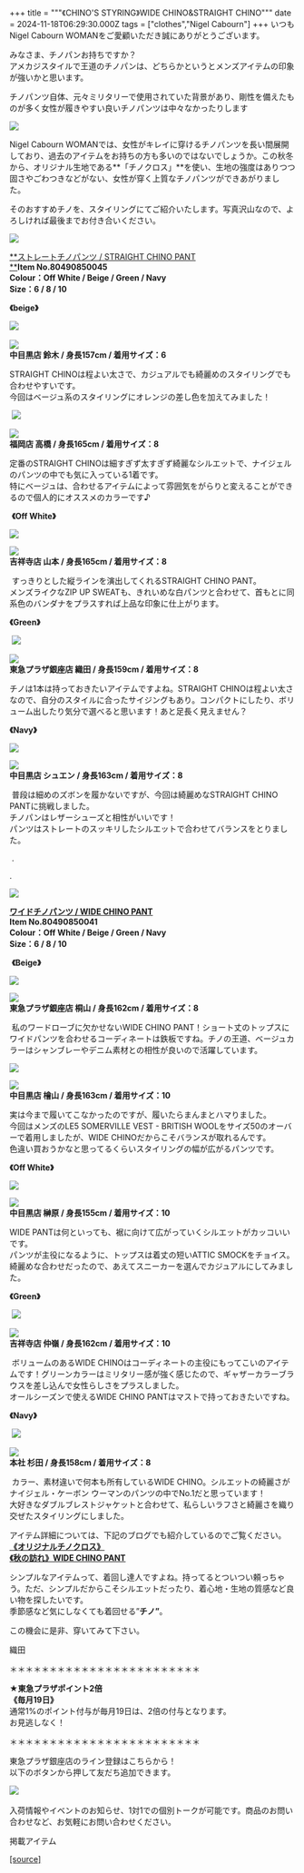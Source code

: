 +++
title = """《CHINO'S STYRING》WIDE CHINO&STRAIGHT CHINO"""
date = 2024-11-18T06:29:30.000Z
tags = ["clothes","Nigel Cabourn"]
+++
いつもNigel Cabourn WOMANをご愛顧いただき誠にありがとうございます。

みなさま、チノパンお持ちですか？  
アメカジスタイルで王道のチノパンは、どちらかというとメンズアイテムの印象が強いかと思います。

チノパンツ自体、元々ミリタリーで使用されていた背景があり、剛性を備えたものが多く女性が履きやすい良いチノパンツは中々なかったりします

![](https://cdn.shopify.com/s/files/1/0094/9295/5196/files/ISIMG-789346_480x480.jpg?v=1731910864)

Nigel Cabourn WOMANでは、女性がキレイに穿けるチノパンツを長い間展開しており、過去のアイテムをお持ちの方も多いのではないでしょうか。この秋冬から、オリジナル生地である**「チノクロス」**を使い、生地の強度はありつつ固さやごわつきなどがない、女性が穿く上質なチノパンツができあがりました。

そのおすすめチノを、スタイリングにてご紹介いたします。写真沢山なので、よろしければ最後までお付き合いください。

![](https://cdn.shopify.com/s/files/1/0094/9295/5196/files/IMG_6245_b4bc2448-32f2-44fc-a503-5a2e0e773ad3_480x480.jpg?v=1731299166)

[**ストレートチノパンツ / STRAIGHT CHINO PANT  
**](https://cabourn.jp/products/80490850045?_pos=48&_fid=14a9dd744&_ss=c)**Item No.80490850045**  
**Colour：Off White / Beige / Green / Navy**  
**Size：6 / 8 / 10**

**《beige》** 

![](https://cdn.shopify.com/s/files/1/0094/9295/5196/files/IMG_6445_b0bee75e-7b1c-474b-825b-a693c4b181c9_480x480.jpg?v=1731753639) 

![](https://cdn.shopify.com/s/files/1/0094/9295/5196/files/IMG_6446_801e6a2b-077b-4c74-b1ec-d24b1ffb97dd_480x480.jpg?v=1731741380)  
**中目黒店 鈴木 / 身長157cm / 着用サイズ：6**

STRAIGHT CHINOは程よい太さで、カジュアルでも綺麗めのスタイリングでも合わせやすいです。  
今回はベージュ系のスタイリングにオレンジの差し色を加えてみました！

 ![](https://cdn.shopify.com/s/files/1/0094/9295/5196/files/IMG_2024-11-16-165137_480x480.jpg?v=1731743555)

![](https://cdn.shopify.com/s/files/1/0094/9295/5196/files/IMG_2024-11-16-170721_480x480.jpg?v=1731744463)  
**福岡店 高橋 / 身長165cm / 着用サイズ：8**

定番のSTRAIGHT CHINOは細すぎず太すぎず綺麗なシルエットで、ナイジェルのパンツの中でも気に入っている1着です。  
特にベージュは、合わせるアイテムによって雰囲気をがらりと変えることができるので個人的にオススメのカラーです♪

 **《Off White》**

![](https://cdn.shopify.com/s/files/1/0094/9295/5196/files/IMG_6257_9fd6d6db-313d-4d48-83ab-55dc76a014a9_480x480.jpg?v=1731407485)

![](https://cdn.shopify.com/s/files/1/0094/9295/5196/files/IMG_6258_480x480.jpg?v=1731407484)  
**吉祥寺店 山本 / 身長165cm / 着用サイズ：8**

 すっきりとした縦ラインを演出してくれるSTRAIGHT CHINO PANT。  
メンズライクなZIP UP SWEATも、きれいめな白パンツと合わせて、首もとに同系色のバンダナをプラスすれば上品な印象に仕上がります。

**《Green》**

 **![](https://cdn.shopify.com/s/files/1/0094/9295/5196/files/38C66946-1ED4-4E3B-85E4-365F0DDA6BF9_480x480.jpg?v=1731910353)**

![](https://cdn.shopify.com/s/files/1/0094/9295/5196/files/IMG_6588_480x480.jpg?v=1731909897)  
**東急プラザ銀座店 織田 / 身長159cm / 着用サイズ：8**

チノは1本は持っておきたいアイテムですよね。STRAIGHT CHINOは程よい太さなので、自分のスタイルに合ったサイジングもあり。コンパクトにしたり、ボリューム出したり気分で選べると思います！あと足長く見えません？

**《Navy》**

![](https://cdn.shopify.com/s/files/1/0094/9295/5196/files/IMG_6468_480x480.jpg?v=1731826490)

![](https://cdn.shopify.com/s/files/1/0094/9295/5196/files/IMG_6475_480x480.jpg?v=1731826490)  
**中目黒店 シュエン / 身長163cm / 着用サイズ：8**

 普段は細めのズボンを履かないですが、今回は綺麗めなSTRAIGHT CHINO PANTに挑戦しました。  
チノパンはレザーシューズと相性がいいです！  
パンツはストレートのスッキリしたシルエットで合わせてバランスをとりました。

 .

.

![](https://cdn.shopify.com/s/files/1/0094/9295/5196/files/IMG_6214_d626a66d-a118-45be-9b21-103095df4308_480x480.jpg?v=1731294257)

[**ワイドチノパンツ / WIDE CHINO PANT**](https://cabourn.jp/products/80490850041?_pos=51&_fid=14a9dd744&_ss=c)  
**Item No.80490850041**  
**Colour：Off White / Beige / Green / Navy**  
**Size：6 / 8 / 10**

 **《Beige》**

![](https://cdn.shopify.com/s/files/1/0094/9295/5196/files/IMG_6466_ea0e87bb-8f0a-4d38-adc9-d98b63e06cdc_480x480.jpg?v=1731826490)

![](https://cdn.shopify.com/s/files/1/0094/9295/5196/files/IMG_6472_480x480.jpg?v=1731826490)  
**東急プラザ銀座店 桐山 / 身長162cm / 着用サイズ：8**

 私のワードローブに欠かせないWIDE CHINO PANT！ショート丈のトップスにワイドパンツを合わせるコーディネートは鉄板ですね。チノの王道、ベージュカラーはシャンブレーやデニム素材との相性が良いので活躍しています。

![](https://cdn.shopify.com/s/files/1/0094/9295/5196/files/IMG_6438_5fffcf4e-1a1d-401b-a7f2-ef9fcae64603_480x480.jpg?v=1731741381)

![](https://cdn.shopify.com/s/files/1/0094/9295/5196/files/IMG_6439_826683c1-9e4f-418b-ac09-73ebd02095f1_480x480.jpg?v=1731741381)  
**中目黒店 檜山 / 身長163cm / 着用サイズ：10**  
  
実は今まで履いてこなかったのですが、履いたらまんまとハマりました。  
今回はメンズのLE5 SOMERVILLE VEST - BRITISH WOOLをサイズ50のオーバーで着用しましたが、WIDE CHINOだからこそバランスが取れるんです。  
色違い買おうかなと思ってるくらいスタイリングの幅が広がるパンツです。

**《Off White》**

![](https://cdn.shopify.com/s/files/1/0094/9295/5196/files/IMG_6447_741afbd2-31b8-46d4-ad9d-cbdf2dd4f9d0_480x480.jpg?v=1731741791)

![](https://cdn.shopify.com/s/files/1/0094/9295/5196/files/IMG_6448_87a145e5-f0ca-4f77-9367-96263d1a4217_480x480.jpg?v=1731741381)  
**中目黒店 榊原 / 身長155cm / 着用サイズ：10**

WIDE PANTは何といっても、裾に向けて広がっていくシルエットがカッコいいです。  
パンツが主役になるように、トップスは着丈の短いATTIC SMOCKをチョイス。  
綺麗めな合わせだったので、あえてスニーカーを選んでカジュアルにしてみました。

**《Green》**

 ![](https://cdn.shopify.com/s/files/1/0094/9295/5196/files/IMG_6440_480x480.jpg?v=1731741380)

![](https://cdn.shopify.com/s/files/1/0094/9295/5196/files/IMG_6437_94471965-ec35-431b-9370-da82938915c6_480x480.jpg?v=1731741380)  
**吉祥寺店 仲嶺 / 身長162cm / 着用サイズ：10**

 ボリュームのあるWIDE CHINOはコーディネートの主役にもってこいのアイテムです！グリーンカラーはミリタリー感が強く感じたので、ギャザーカラーブラウスを差し込んで女性らしさをプラスしました。  
オールシーズンで使えるWIDE CHINO PANTはマストで持っておきたいですね。

**《Navy》**

 ![](https://cdn.shopify.com/s/files/1/0094/9295/5196/files/IMG_2024-11-17-175337_480x480.jpg?v=1731833677)

![](https://cdn.shopify.com/s/files/1/0094/9295/5196/files/IMG_6481_480x480.jpg?v=1731832884)  
**本社 杉田 / 身長158cm / 着用サイズ：8**

 カラー、素材違いで何本も所有しているWIDE CHINO。シルエットの綺麗さがナイジェル・ケーボン ウーマンのパンツの中でNo.1だと思っています！  
大好きなダブルブレストジャケットと合わせて、私らしいラフさと綺麗さを織り交ぜたスタイリングにしました。

アイテム詳細については、下記のブログでも紹介しているのでご覧ください。  
**[《オリジナルチノクロス》  
](https://cabourn.jp/blogs/shop-info/tokyuplazaginza20240826)[《秋の訪れ》WIDE CHINO PANT](https://cabourn.jp/blogs/shop-info/nakameguro20240815)**

シンプルなアイテムって、着回し達人ですよね。持ってるとついつい頼っちゃう。ただ、シンプルだからこそシルエットだったり、着心地・生地の質感など良い物を探したいです。  
季節感など気にしなくても着回せる”**チノ”**。

この機会に是非、穿いてみて下さい。

織田

＊＊＊＊＊＊＊＊＊＊＊＊＊＊＊＊＊＊＊＊＊＊＊＊  
  
**★東急プラザポイント2倍  
《毎月19日》**  
通常1%のポイント付与が毎月19日は、2倍の付与となります。  
お見逃しなく！  
  
＊＊＊＊＊＊＊＊＊＊＊＊＊＊＊＊＊＊＊＊＊＊＊＊

東急プラザ銀座店のライン登録はこちらから！  
以下のボタンから押して友だち追加できます。 

[![](https://scdn.line-apps.com/n/line_add_friends/btn/ja.png)](https://lin.ee/BYB8FHk) 

入荷情報やイベントのお知らせ、1対1での個別トークが可能です。商品のお問い合わせなど、お気軽にお問い合わせください。

掲載アイテム

[[source]](https://cabourn.jp/blogs/shop-info/tokyupulaza20241118)
